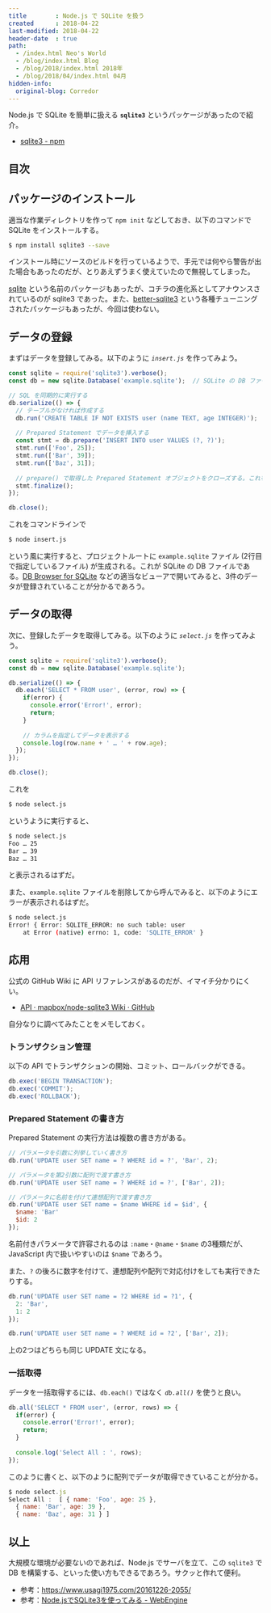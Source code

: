 ```yaml
---
title        : Node.js で SQLite を扱う
created      : 2018-04-22
last-modified: 2018-04-22
header-date  : true
path:
  - /index.html Neo's World
  - /blog/index.html Blog
  - /blog/2018/index.html 2018年
  - /blog/2018/04/index.html 04月
hidden-info:
  original-blog: Corredor
---
```


Node.js で SQLite を簡単に扱える __`sqlite3`__ というパッケージがあったので紹介。

- [sqlite3 - npm](https://www.npmjs.com/package/sqlite3)

## 目次

## パッケージのインストール

適当な作業ディレクトリを作って `npm init` などしておき、以下のコマンドで SQLite をインストールする。

```bash
$ npm install sqlite3 --save
```

インストール時にソースのビルドを行っているようで、手元では何やら警告が出た場合もあったのだが、とりあえずうまく使えていたので無視してしまった。

[sqlite](https://www.npmjs.com/package/sqlite) という名前のパッケージもあったが、コチラの進化系としてアナウンスされているのが sqlite3 であった。また、[better-sqlite3](https://www.npmjs.com/package/better-sqlite3) という各種チューニングされたパッケージもあったが、今回は使わない。

## データの登録

まずはデータを登録してみる。以下のように _`insert.js`_ を作ってみよう。

```javascript
const sqlite = require('sqlite3').verbose();
const db = new sqlite.Database('example.sqlite');  // SQLite の DB ファイル名

// SQL を同期的に実行する
db.serialize(() => {
  // テーブルがなければ作成する
  db.run('CREATE TABLE IF NOT EXISTS user (name TEXT, age INTEGER)');
  
  // Prepared Statement でデータを挿入する
  const stmt = db.prepare('INSERT INTO user VALUES (?, ?)');
  stmt.run(['Foo', 25]);
  stmt.run(['Bar', 39]);
  stmt.run(['Baz', 31]);
  
  // prepare() で取得した Prepared Statement オブジェクトをクローズする。これをコールしないとエラーになる
  stmt.finalize();
});

db.close();
```

これをコマンドラインで

```bash
$ node insert.js
```

という風に実行すると、プロジェクトルートに `example.sqlite` ファイル (2行目で指定しているファイル) が生成される。これが SQLite の DB ファイルである。[DB Browser for SQLite](http://sqlitebrowser.org/) などの適当なビューアで開いてみると、3件のデータが登録されていることが分かるであろう。

## データの取得

次に、登録したデータを取得してみる。以下のように _`select.js`_ を作ってみよう。

```javascript
const sqlite = require('sqlite3').verbose();
const db = new sqlite.Database('example.sqlite');

db.serialize(() => {
  db.each('SELECT * FROM user', (error, row) => {
    if(error) {
      console.error('Error!', error);
      return;
    }
    
    // カラムを指定してデータを表示する
    console.log(row.name + ' … ' + row.age);
  });
});

db.close();
```

これを

```bash
$ node select.js
```

というように実行すると、

```bash
$ node select.js 
Foo … 25
Bar … 39
Baz … 31
```

と表示されるはずだ。

また、`example.sqlite` ファイルを削除してから呼んでみると、以下のようにエラーが表示されるはずだ。

```bash
$ node select.js 
Error! { Error: SQLITE_ERROR: no such table: user
    at Error (native) errno: 1, code: 'SQLITE_ERROR' }
```

## 応用

公式の GitHub Wiki に API リファレンスがあるのだが、イマイチ分かりにくい。

- [API · mapbox/node-sqlite3 Wiki · GitHub](https://github.com/mapbox/node-sqlite3/wiki/API)

自分なりに調べてみたことをメモしておく。

### トランザクション管理

以下の API でトランザクションの開始、コミット、ロールバックができる。

```javascript
db.exec('BEGIN TRANSACTION');
db.exec('COMMIT');
db.exec('ROLLBACK');
```

### Prepared Statement の書き方

Prepared Statement の実行方法は複数の書き方がある。

```javascript
// パラメータを引数に列挙していく書き方
db.run('UPDATE user SET name = ? WHERE id = ?', 'Bar', 2);

// パラメータを第2引数に配列で渡す書き方
db.run('UPDATE user SET name = ? WHERE id = ?', ['Bar', 2]);

// パラメータに名前を付けて連想配列で渡す書き方
db.run('UPDATE user SET name = $name WHERE id = $id', {
  $name: 'Bar'
  $id: 2
});
```

名前付きパラメータで許容されるのは `:name`・`@name`・`$name` の3種類だが、JavaScript 内で扱いやすいのは `$name` であろう。

また、`?` の後ろに数字を付けて、連想配列や配列で対応付けをしても実行できたりする。

```javascript
db.run('UPDATE user SET name = ?2 WHERE id = ?1', {
  2: 'Bar',
  1: 2
});

db.run('UPDATE user SET name = ? WHERE id = ?2', ['Bar', 2]);
```

上の2つはどちらも同じ UPDATE 文になる。

### 一括取得

データを一括取得するには、`db.each()` ではなく _`db.all()`_ を使うと良い。

```javascript
db.all('SELECT * FROM user', (error, rows) => {
  if(error) {
    console.error('Error!', error);
    return;
  }
  
  console.log('Select All : ', rows);
});
```

このように書くと、以下のように配列でデータが取得できていることが分かる。

```javascript
$ node select.js
Select All :  [ { name: 'Foo', age: 25 },
  { name: 'Bar', age: 39 },
  { name: 'Baz', age: 31 } ]
```

## 以上

大規模な環境が必要ないのであれば、Node.js でサーバを立て、この `sqlite3` で DB を構築する、といった使い方もできるであろう。サクッと作れて便利。

- 参考：<https://www.usagi1975.com/20161226-2055/>
- 参考：[Node.jsでSQLite3を使ってみる - WebEngine](http://web-engine.hatenadiary.com/entry/20170315/1489550428)
